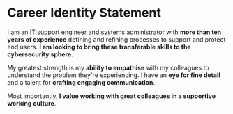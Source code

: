 # Career Identity Statement

I am an IT support engineer and systems administrator with **more than ten years of experience** defining and refining processes to support and protect end users. **I am looking to bring these transferable skills to the cybersecurity sphere**.

My greatest strength is my **ability to empathise** with my colleagues to understand the problem they're experiencing. I have an **eye for fine detail** and a talent for **crafting engaging communication**.

Most importantly, **I value working with great colleagues in a supportive working culture**.
